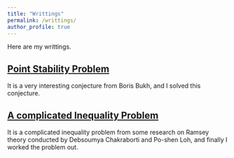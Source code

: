 ```yaml
---
title: "Writtings"
permalink: /writtings/
author_profile: true
---
```



Here are my writtings.



[Point Stability Problem](https://wuzhuomath.github.io/files/Point%20Stability%20Problem.pdf)
---
It is a very interesting conjecture from Boris Bukh, and I solved this conjecture.


[A complicated Inequality Problem](https://wuzhuomath.github.io/files/Inequality.pdf)
---
It is a complicated inequality problem from some research on Ramsey theory conducted by Debsoumya Chakraborti and Po-shen Loh, and finally I worked the problem out.
